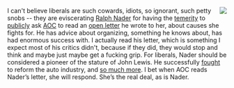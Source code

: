 <img src="http://scripting.com/images/2020/08/15/unsafeAtAnySpeedCover.png" border="0" align="right">I can't believe liberals are such cowards, idiots, so ignorant, such petty snobs -- they are eviscerating <a href="https://en.wikipedia.org/wiki/Ralph_Nader">Ralph Nader</a> for having the <a href="https://www.google.com/search?q=temerity">temerity</a> to <a href="https://twitter.com/RalphNader/status/1294040427004399618">publicly</a> ask <a href="https://en.wikipedia.org/wiki/Alexandria_Ocasio-Cortez">AOC</a> to read an <a href="https://nader.org/2020/07/31/ralph-nader-letter-to-aoc/">open letter</a> he wrote to her, about causes she fights for. He has advice about organizing, something he knows about, has had enormous success with. I actually read his letter, which is something I expect most of his critics didn't, because if they did, they would stop and think and maybe just maybe get a fucking grip. For liberals, Nader should be considered a pioneer of the stature of John Lewis. He successfully <a href="https://en.wikipedia.org/wiki/Unsafe_at_Any_Speed">fought</a> to reform the auto industry, and <a href="https://twitter.com/Laura__Antonini/status/1294307355232894978">so much more</a>. I bet when AOC reads Nader’s letter, she will respond. She’s the real deal, as is Nader.
